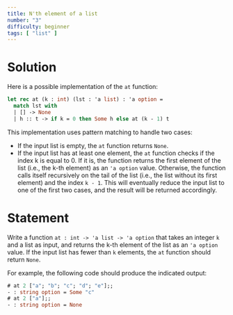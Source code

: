 ```yaml
---
title: N'th element of a list
number: "3"
difficulty: beginner
tags: [ "list" ]
---
```


# Solution

Here is a possible implementation of the `at` function:

```ocaml
let rec at (k : int) (lst : 'a list) : 'a option =
  match lst with
  | [] -> None
  | h :: t -> if k = 0 then Some h else at (k - 1) t
```

This implementation uses pattern matching to handle two cases:

- If the input list is empty, the `at` function returns `None`.
- If the input list has at least one element, the `at` function checks if the index k is equal to 0. If it is, the function returns the first element of the list (i.e., the k-th element) as an `'a option` value. Otherwise, the function calls itself recursively on the tail of the list (i.e., the list without its first element) and the index `k - 1`. This will eventually reduce the input list to one of the first two cases, and the result will be returned accordingly.

# Statement

Write a function `at : int -> 'a list -> 'a option` that takes an integer `k` and a list as input, and returns the k-th element of the list as an `'a option` value. If the input list has fewer than `k` elements, the `at` function should return `None`.

For example, the following code should produce the indicated output:

```ocaml
# at 2 ["a"; "b"; "c"; "d"; "e"];;
- : string option = Some "c"
# at 2 ["a"];;
- : string option = None
```

